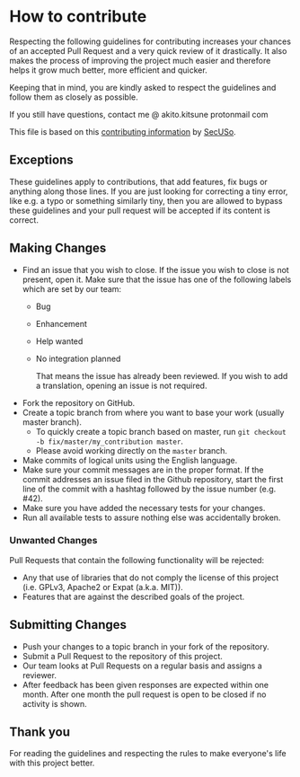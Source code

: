 # How to contribute

Respecting the following guidelines for contributing increases your chances of an accepted Pull Request and a very quick review of it drastically. It also makes the process of improving the project much easier and therefore helps it grow much better, more efficient and quicker.

Keeping that in mind, you are kindly asked to respect the guidelines and follow them as closely as possible.

If you still have questions, contact me @ akito.kitsune protonmail com

This file is based on this [contributing information](https://github.com/SecUSo/privacy-friendly-app-example/blob/master/CONTRIBUTING.md) by [SecUSo](https://github.com/SecUSo).

## Exceptions
These guidelines apply to contributions, that add features, fix bugs or anything along those lines.
If you are just looking for correcting a tiny error, like e.g. a typo or something similarly tiny, then you are allowed to bypass these guidelines and your pull request will be accepted if its content is correct.
	
## Making Changes

* Find an issue that you wish to close. If the issue you wish to close is not 
  present, open it. Make sure that the issue has one of the following labels
  which are set by our team:
  * Bug
  * Enhancement
  * Help wanted
  * No integration planned 
  
    That means the issue has already been reviewed. If you wish to add a 
  translation, opening an issue is not required. 
* Fork the repository on GitHub.
* Create a topic branch from where you want to base your work (usually master branch).
  * To quickly create a topic branch based on master, run `git checkout -b
    fix/master/my_contribution master`. 
  *	Please avoid working directly on the `master` branch.
* Make commits of logical units using the English language.
* Make sure your commit messages are in the proper format. If the commit
  addresses an issue filed in the Github repository, start the first line 
  of the commit with a hashtag followed by the issue number (e.g. #42).
* Make sure you have added the necessary tests for your changes.
* Run all available tests to assure nothing else was accidentally broken.

### Unwanted Changes

Pull Requests that contain the following functionality will be rejected:
* Any that use of libraries that do not comply the license of this project (i.e. GPLv3, Apache2 or Expat (a.k.a. MIT)).
* Features that are against the described goals of the project.

## Submitting Changes

* Push your changes to a topic branch in your fork of the repository.
* Submit a Pull Request to the repository of this project.
* Our team looks at Pull Requests on a regular basis and assigns a reviewer.  
* After feedback has been given responses are expected within one month. After one
  month the pull request is open to be closed if no activity is shown.
  
## Thank you
For reading the guidelines and respecting the rules to make everyone's life with this project better.
